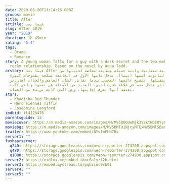 ```yaml
---
date: 2020-03-20T13:14:16.000Z
groups: movie
title: After
artitle: فيما بعد
slug: After 2019
year: "2019"
duration: 1h 45min
rating: "5.4"
tags:
  - Drama
  - Romance
story: A young woman falls for a guy with a dark secret and the two embark on a
  rocky relationship. Based on the novel by Anna Todd.
arstory: فيما بعد After طالبة متفانية وابنة جميلة وصديقة مخلصة لحبيبها من
  المدرسة الثانوية اسمها (تيسا)، تدخل عامها الأول في الجامعة مسلحة بطموحات كبيرة
  نحو مستقبلها، يتفتح عالمها المحمي عندما تقابل الشاب الغامض والجذاب (هاردين
  سكوت) الذي تدخل معه في علاقة فجرت لديها العديد من الأسئلة عن نفسها والتي كانت
  تعتقد أنها تعرف إجابتها، وعن الذي كانت تريده من الحياة.
stars:
  - Khadijha Red Thunder
  - Hero Fiennes Tiffin
  - Josephine Langford
imdbid: tt4126476
parentsguide: 13
moviecover: https://m.media-amazon.com/images/M/MV5BOGUwMjk3YzktNDI0Yy00MzFiLWFjNmEtYTA2ODVjMzNhODhjXkEyXkFqcGdeQXVyOTQ1MDI4MzY@._V1_SY1000_SX675_AL_.jpg
moviebg: https://m.media-amazon.com/images/M/MV5BMTU1NjcyMTExMV5BMl5BanBnXkFtZTgwNTkxNjQxNjM@._V1_SX1500_CR0,0,1500,999_AL_.jpg
trailer: https://www.youtube.com/embed/BYvlmFHN7Bs
server1: ""
fushaarserver:
  q240: https://storage.googleapis.com/neon-reporter-274200.appspot.com/fushaar/media/26320/26320-240p.mp4
  q480: https://storage.googleapis.com/neon-reporter-274200.appspot.com/fushaar/media/26320/26320-480p.mp4
  q1080: https://storage.googleapis.com/neon-reporter-274200.appspot.com/fushaar/media/26320/26320.mp4
server2: https://vidlox.me/embed-tkmc6alyzl2h.html
server3: https://embed.mystream.to/pqbiiuc9cb0i
server4: ""
server5: ""
---
```

